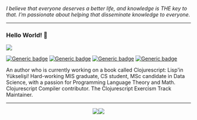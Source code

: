 *I believe that everyone deserves a better life, and knowledge is THE key to that. I’m passionate about helping that disseminate knowledge to everyone.*

---


### Hello World! 👋

![](https://komarev.com/ghpvc/?username=LeaveNhA)

[![Generic badge](https://img.shields.io/badge/Twitter-Active-blue.svg)](https://twitter.com/LeaveNhA)
[![Generic badge](https://img.shields.io/badge/LinkedIn-Active-blue.svg)](https://www.linkedin.com/in/seçkin-kükrer-493a91169/)
[![Generic badge](https://img.shields.io/badge/Exercism-Active-blue.svg)](https://exercism.io/profiles/LeaveNhA)
[![Generic badge](https://img.shields.io/badge/Twitch-Active-blue.svg)](https://www.twitch.tv/leavenha/)

An author who is currently working on a book called Clojurescript: Lisp'in Yükselişi! Hard-working MIS graduate, CS student, MSc candidate in Data Science, with a passion for Programming Language Theory and Math. Clojurescript Compiler contributor. The Clojurescript Exercism Track Maintainer.


---

<div style="text-align:center"><img src="https://github-readme-stats.vercel.app/api/top-langs/?username=leavenha&langs_count=10&card_width=1400"><img src="https://github-readme-stats.vercel.app/api?username=leavenha&show_icons=true&count_private=true&custom_title=LeaveNhA&card_width=3000"></div>

<div id="github-card" 
	data-sort-by="stars"
	data-header-text="Most starred repositories"
	data-max-repos="20"
	data-username="LeaveNhA">
</div>

<!--
**LeaveNhA/LeaveNhA** is a ✨ _special_ ✨ repository because its `README.md` (this file) appears on your GitHub profile.

Here are some ideas to get you started:

- 🔭 I’m currently working on ...
- 🌱 I’m currently learning ...
- 👯 I’m looking to collaborate on ...
- 🤔 I’m looking for help with ...
- 💬 Ask me about ...
- 📫 How to reach me: ...
- 😄 Pronouns: ...
- ⚡ Fun fact: ...
-->
